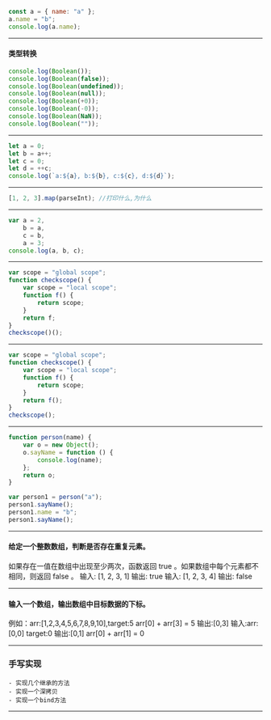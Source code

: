 ```js
const a = { name: "a" };
a.name = "b";
console.log(a.name);
```

---

#### 类型转换

```js
console.log(Boolean());
console.log(Boolean(false));
console.log(Boolean(undefined));
console.log(Boolean(null));
console.log(Boolean(+0));
console.log(Boolean(-0));
console.log(Boolean(NaN));
console.log(Boolean(""));
```

---

```js
let a = 0;
let b = a++;
let c = 0;
let d = ++c;
console.log(`a:${a}, b:${b}, c:${c}, d:${d}`);
```

---

```js
[1, 2, 3].map(parseInt); //打印什么,为什么
```

---

```js
var a = 2,
	b = a,
	c = b,
	a = 3;
console.log(a, b, c);
```

---

```js
var scope = "global scope";
function checkscope() {
	var scope = "local scope";
	function f() {
		return scope;
	}
	return f;
}
checkscope()();
```

---

```js
var scope = "global scope";
function checkscope() {
	var scope = "local scope";
	function f() {
		return scope;
	}
	return f();
}
checkscope();
```

---

```js
function person(name) {
	var o = new Object();
	o.sayName = function () {
		console.log(name);
	};
	return o;
}

var person1 = person("a");
person1.sayName();
person1.name = "b";
person1.sayName();
```

---

#### 给定一个整数数组，判断是否存在重复元素。

如果存在一值在数组中出现至少两次，函数返回 true 。如果数组中每个元素都不相同，则返回 false 。
输入: [1, 2, 3, 1]
输出: true
输入: [1, 2, 3, 4]
输出: false

---

#### 输入一个数组，输出数组中目标数据的下标。

例如：arr:[1,2,3,4,5,6,7,8,9,10],target:5
arr[0] + arr[3] = 5
输出:[0,3]
输入:arr:[0,0] target:0
输出:[0,1]
arr[0] + arr[1] = 0

---

### 手写实现

    - 实现几个继承的方法
    - 实现一个深拷贝
    - 实现一个bind方法

---
